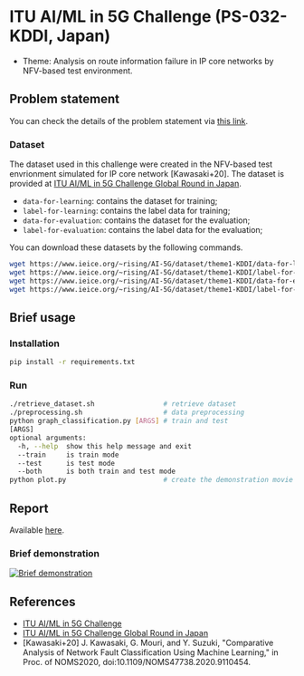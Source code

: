 # ITU AI/ML in 5G Challenge (PS-032-KDDI, Japan)
* Theme: Analysis on route information failure in IP core networks by NFV-based test environment.

## Problem statement
You can check the details of the problem statement via [this link](https://www.ieice.org/~rising/AI-5G/#theme1).

### Dataset
The dataset used in this challenge were created in the NFV-based test envrionment simulated for IP core network [Kawasaki+20].
The dataset is provided at [ITU AI/ML in 5G Challenge Global Round in Japan](https://www.ieice.org/~rising/AI-5G/#theme1).

* `data-for-learning`: contains the dataset for training;
* `label-for-learning`: contains the label data for training;
* `data-for-evaluation`: contains the dataset for the evaluation;
* `label-for-evaluation`: contains the label data for the evaluation;

You can download these datasets by the following commands.
```bash
wget https://www.ieice.org/~rising/AI-5G/dataset/theme1-KDDI/data-for-learning.tar.gz
wget https://www.ieice.org/~rising/AI-5G/dataset/theme1-KDDI/label-for-learning.tar.gz
wget https://www.ieice.org/~rising/AI-5G/dataset/theme1-KDDI/data-for-evaluation.tar.gz
wget https://www.ieice.org/~rising/AI-5G/dataset/theme1-KDDI/label-for-evaluation.tar.gz
```

## Brief usage
### Installation

```bash
pip install -r requirements.txt
```

### Run

```bash
./retrieve_dataset.sh                 # retrieve dataset
./preprocessing.sh                    # data preprocessing
python graph_classification.py [ARGS] # train and test
[ARGS]
optional arguments:
  -h, --help  show this help message and exit
  --train     is train mode
  --test      is test mode
  --both      is both train and test mode
python plot.py                        # create the demonstration movie
```

## Report
Available [here](https://github.com/ITU-AI-ML-in-5G-Challenge/ITU-ML5G-PS-032-KDDI-naist-lsm/blob/main/PS-032-KDDI-naist-lsm_report.pdf).

<!-- ### Comparison performance -->
### Brief demonstration
[![Brief demonstration](http://img.youtube.com/vi/HqRSd6vzLb4/0.jpg)](http://www.youtube.com/watch?v=HqRSd6vzLb4)
## References
* [ITU AI/ML in 5G Challenge](https://www.itu.int/en/ITU-T/AI/challenge/2020/Pages/default.aspx)
* [ITU AI/ML in 5G Challenge Global Round in Japan](https://www.ieice.org/~rising/AI-5G/)
* [Kawasaki+20] J. Kawasaki, G. Mouri, and Y. Suzuki, "Comparative Analysis of Network Fault Classification Using Machine Learning," in Proc. of NOMS2020, doi:10.1109/NOMS47738.2020.9110454.
